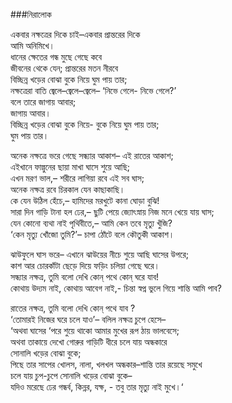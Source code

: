 ###নিরালোক 

একবার নক্ষত্রের দিকে চাই–একবার প্রান্তরের দিকে   
আমি অনিমিখে।  
ধানের ক্ষেতের গন্ধ মুছে গেছে কবে   
জীবনের থেকে যেন; প্রান্তরের মতন নীরবে   
বিচ্ছিন্ন খড়ের বোঝা বুকে নিয়ে ঘুম পায় তার;  
নক্ষত্রেরা বাতি জ্বেলে–জ্বেলে–জ্বেলে– ‘নিভে গেলে- নিভে গেলে?’  
বলে তারে জাগায় আবার;   
জাগায় আবার।   
বিচ্ছিন্ন খড়ের বোঝা বুকে নিয়ে- বুকে নিয়ে ঘুম পায় তার;   
ঘুম পায় তার।   

অনেক নক্ষত্রে ভরে গেছে সন্ধ্যার আকাশ– এই রাতের আকাশ;  
এইখানে ফাল্গুনের ছায়া মাখা ঘাসে শুয়ে আছি;   
এখন মরণ ভাল,– শরীরে লাগিয়া রবে এই সব ঘাস;   
অনেক নক্ষত্র রবে চিরকাল যেন কাছাকাছি।   
কে যেন উঠিল হেঁচে,– হামিদের মরখুটে কানা ঘোড়া বুঝি!   
সারা দিন গাড়ি টানা হল ঢের,– ছুটি পেয়ে জ্যোৎস্নায় নিজ মনে খেয়ে যায় ঘাস;   
যেন কোনো ব্যথা নাই পৃথিবীতে,– আমি কেন তবে মৃত্যু খুঁজি?   
‘কেন মৃত্যু খোঁজো তুমি?’– চাপা ঠোঁটে বলে কৌতুকী আকাশ।   

ঝাউফুলে ঘাস ভরে– এখানে ঝাউয়ের নীচে শুয়ে আছি ঘাসের উপরে;   
কাশ আর চোরকাঁটা ছেড়ে দিয়ে ফড়িং চলিয়া গেছে ঘরে।   
সন্ধ্যার নক্ষত্র, তুমি বলো দেখি কোন্‌ পথে কোন্‌ ঘরে যাব!   
কোথায় উদ্যম নাই, কোথায় আবেগ নাই,- চিন্তা স্বপ্ন ভুলে গিয়ে শান্তি আমি পাব?   

রাতের নক্ষত্র, তুমি বলো দেখি কোন্‌ পথে যাব ?   
‘তোমারই নিজের ঘরে চলে যাও’– বলিল নক্ষত্র চুপে হেসে–   
‘অথবা ঘাসের ‘পরে শুয়ে থাকো আমার মুখের রূপ ঠায় ভালবেসে;   
অথবা তাকায়ে দেখো গোরুর গাড়িটি ধীরে চলে যায় অন্ধকারে   
সোনালি খড়ের বোঝা বুকে;  
পিছে তার সাপের খোলস, নালা, খলখল অন্ধকার–শান্তি তার রয়েছে সমুখে  
চলে যায় চুপ-চুপে সোনালি খড়ের বোঝা বুকে–   
যদিও মরেছে ঢের গন্ধর্ব, কিন্নর, যক্ষ, - তবু তার মৃত্যু নাই মুখে।‘
